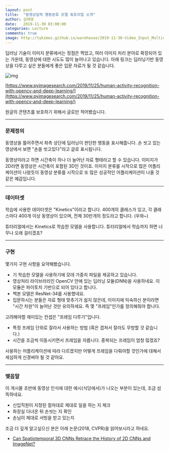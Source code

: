 ```yaml
---
layout: post
title:  "동영상입력 행동분류 모델 튜토리얼 소개"
author: 김태영
date:   2019-11-30 03:00:00
categories: Lecture
comments: true
image: http://tykimos.github.io/warehouse/2019-11-30-Video_Input_Multiclass_Recogintion_Model_title.png
---
```

딥러닝 기술이 이미지 분류에서는 정점은 찍었고, 여러 이미지 처리 분야로 확장되어 있는 가운데, 동영상에 대한 시도도 많이 늘어나고 있습니다. 아래 링크는 딥러닝기반 동영상을 다루고 싶은 분들에게 좋은 입문 자료가 될 것 같습니다.

![img](http://tykimos.github.io/warehouse/2019-11-30-Video_Input_Multiclass_Recogintion_Model_title.png)

[https://www.pyimagesearch.com/2019/11/25/human-activity-recognition-with-opencv-and-deep-learning/](https://www.pyimagesearch.com/2019/11/25/human-activity-recognition-with-opencv-and-deep-learning/)

원글의 콘텐츠를 보호하기 위해서 글로만 적어봤습니다.

---
### 문제정의

동영상을 틀어주면서 좌측 상단에 딥러닝이 판단한 행동을 표시해줍니다. 손 씻고 있는 영상에서 보면 "손을 씻고있다"라고 글로 표시됩니다. 

동영상이라고 하면 시간축이 하나 더 늘어난 자료 형태라고 할 수 있습니다. 이미지가 2D라면 동영상은 시간축이 포함된 3D인 것이죠. 이미지 분류를 시작으로 많은 어플리케이션이 나왔듯이 동영상 분류를 시작으로 또 많은 성공적인 어플리케이션이 나올 것 같은 예감입니다. 

---
### 데이터셋

학습에 사용한 데이터셋은 "Kinetics"이라고 합니다. 400개의 클래스가 있고, 각 클래스마다 400개 이상 동영상이 있으며, 전체 30만개의 정도라고 합니다. (우와~)

튜터리얼에서는 Kinetics로 학습한 모델을 사용합니다. 튜터리얼에서 학습까지 하면 너무나 오래 걸리겠죠?

---
### 구현

몇가지 구현 사항을 요약해봤습니다. 
* 기 학습한 모델을 사용하기에 모데 가중치 파일을 제공하고 있습니다. 
* 영상처리 라이브러리인 OpenCV 안에 있는 딥러닝 모듈(DNN)을 사용하네요. 이 모듈은 파이토치 기반으로 되어 있다고 합니다. 
* 백본 모델은 ResNet-34를 사용했네요.
* 입문하시는 분들은 자료 형태 맞추기가 쉽지 않은데, 이미지에 익숙하신 분이라면 "시간 차원"이 늘어난 것만 유의하세요. 즉 몇 "프레임"인가를 정의해줘야 합니다. 

고려해야할 재미있는 컨셉은 "프레임 다루기"입니다.
* 특정 프레임 단위로 잘라서 사용하는 방법 (혹은 겹쳐서 잘라도 무방할 것 같습니다.)
* 시간을 조금씩 이동시키면서 프레임을 자릅니다. 중복되는 프레임이 엄청 많겠죠?

사용하는 어플리케이션에 따라 다르겠지만 어떻게 프레임을 다뤄야할 것인가에 대해서 세심하게 신경써야 될 것 같아요.

---
### 맺음말

이 게시물 초반에 동영상 인식에 대한 예시(식당에서)가 나오는 부분이 있는데, 조금 섬뜩하네요. 
* 신입직원이 지정된 절차대로 제대로 일을 하는 지 체크
* 화장실 다녀온 뒤 손씻는 지 확인
* 손님이 제대로 서빙을 받고 있는지

조금 더 깊게 알고싶으신 분은 아래 논문(2018, CVPR)을 읽어보시라고 하네요. 
* [Can Spatiotemporal 3D CNNs Retrace the History of 2D CNNs and ImageNet?](https://arxiv.org/abs/1711.09577)